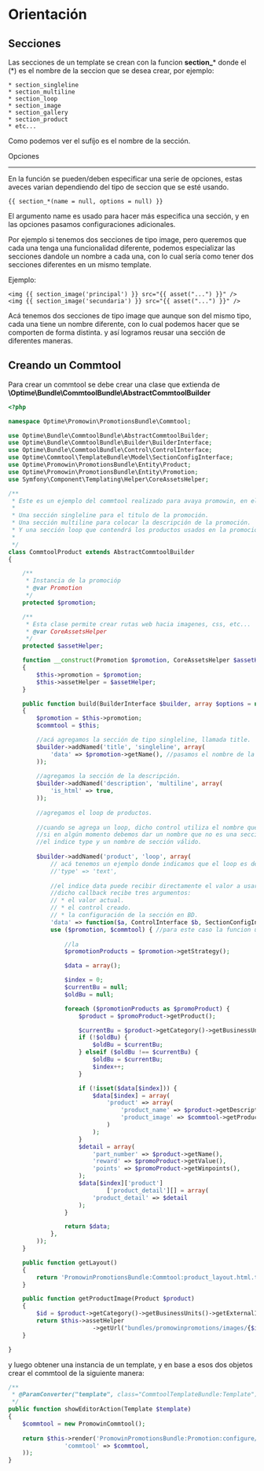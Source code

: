 Orientación
==========

Secciones
-------

Las secciones de un template se crean con la funcion **section_*** donde el (*) es el nombre de la seccion que se desea crear, por ejemplo:

    * section_singleline
    * section_multiline
    * section_loop
    * section_image
    * section_gallery
    * section_product
    * etc...
    
Como podemos ver el sufíjo es el nombre de la sección.

Opciones
_____

En la función se pueden/deben especificar una serie de opciones, estas aveces varian dependiendo del tipo de seccion que se esté usando.

```html+jinja
{{ section_*(name = null, options = null) }}
```

El argumento name es usado para hacer más especifica una sección, y en las opciones pasamos configuraciones adicionales.

Por ejemplo si tenemos dos secciones de tipo image, pero queremos que cada una tenga una funcionalidad diferente, podemos especializar las secciones dandole un nombre a cada una, con lo cual sería como tener dos secciones diferentes en un mismo template.

Ejemplo:

```html+jinja
<img {{ section_image('principal') }} src="{{ asset("...") }}" />
<img {{ section_image('secundaria') }} src="{{ asset("...") }}" />
```

Acá tenemos dos secciones de tipo image que aunque son del mismo tipo, cada una tiene un nombre diferente, con lo cual podemos hacer que se comporten de forma distinta. y así logramos reusar una sección de diferentes maneras.

Creando un Commtool
-------

Para crear un commtool se debe crear una clase que extienda de **\Optime\Bundle\CommtoolBundle\AbstractCommtoolBuilder**

```php
<?php

namespace Optime\Promowin\PromotionsBundle\Commtool;

use Optime\Bundle\CommtoolBundle\AbstractCommtoolBuilder;
use Optime\Bundle\CommtoolBundle\Builder\BuilderInterface;
use Optime\Bundle\CommtoolBundle\Control\ControlInterface;
use Optime\Commtool\TemplateBundle\Model\SectionConfigInterface;
use Optime\Promowin\PromotionsBundle\Entity\Product;
use Optime\Promowin\PromotionsBundle\Entity\Promotion;
use Symfony\Component\Templating\Helper\CoreAssetsHelper;

/**
 * Este es un ejemplo del commtool realizado para avaya promowin, en el cual existen 3 secciones:
 * 
 * Una sección singleline para el titulo de la promoción.
 * Una sección multiline para colocar la descripción de la promoción.
 * Y una sección loop que contendrá los productos usados en la promoción.
 *
 */
class CommtoolProduct extends AbstractCommtoolBuilder
{

    /** 
     * Instancia de la promocióp
     * @var Promotion
     */
    protected $promotion;

    /**
     * Esta clase permite crear rutas web hacia imagenes, css, etc...
     * @var CoreAssetsHelper
     */
    protected $assetHelper;

    function __construct(Promotion $promotion, CoreAssetsHelper $assetHelper)
    {
        $this->promotion = $promotion;
        $this->assetHelper = $assetHelper;
    }

    public function build(BuilderInterface $builder, array $options = null)
    {
        $promotion = $this->promotion;
        $commtool = $this;

        //acá agregamos la sección de tipo singleline, llamada title.
        $builder->addNamed('title', 'singleline', array(
            'data' => $promotion->getName(), //pasamos el nombre de la promo a la sección con el título.
        ));
        
        //agregamos la sección de la descripción.
        $builder->addNamed('description', 'multiline', array(
            'is_html' => true,
        ));
        
        //agregamos el loop de productos.
        
        //cuando se agrega un loop, dicho control utiliza el nombre que se le da para saber que tipo de sección se va a repetir en el loop. en este caso la sección/control es product.
        //si en algún momento debemos dar un nombre que no es una sección existente, debemos pasar en la opciones
        //el indice type y un nombre de sección válido.
        
        $builder->addNamed('product', 'loop', array(
            // acá tenemos un ejemplo donde indicamos que el loop es de tipo text.
            //'type' => 'text',
            
            //el indice data puede recibir directamente el valor a usar ó un callback que devuelva el valor.
            //dicho callback recibe tres argumentos:
            // * el valor actual.
            // * el control creado.
            // * la configuración de la sección en BD.
            'data' => function($a, ControlInterface $b, SectionConfigInterface $c)
            use ($promotion, $commtool) { //para este caso la funcion usa la promoción y la instancia de esta misma clase
            
                //la
                $promotionProducts = $promotion->getStrategy();

                $data = array();

                $index = 0;
                $currentBu = null;
                $oldBu = null;

                foreach ($promotionProducts as $promoProduct) {
                    $product = $promoProduct->getProduct();

                    $currentBu = $product->getCategory()->getBusinessUnits();
                    if (!$oldBu) {
                        $oldBu = $currentBu;
                    } elseif ($oldBu !== $currentBu) {
                        $oldBu = $currentBu;
                        $index++;
                    }

                    if (!isset($data[$index])) {
                        $data[$index] = array(
                            'product' => array(
                                'product_name' => $product->getDescription(),
                                'product_image' => $commtool->getProductImage($product),
                            )
                        );
                    }
                    $detail = array(
                        'part_number' => $product->getName(),
                        'reward' => $promoProduct->getValue(),
                        'points' => $promoProduct->getWinpoints(),
                    );
                    $data[$index]['product']
                            ['product_detail'][] = array(
                        'product_detail' => $detail
                    );
                }

                return $data;
            },
        ));
    }

    public function getLayout()
    {
        return 'PromowinPromotionsBundle:Commtool:product_layout.html.twig';
    }

    public function getProductImage(Product $product)
    {
        $id = $product->getCategory()->getBusinessUnits()->getExternalId();
        return $this->assetHelper
                        ->getUrl("bundles/promowinpromotions/images/{$id}.jpg");
    }

}
```

y luego obtener una instancia de un template, y en base a esos dos objetos crear el commtool de la siguiente manera:

```php
/**
 * @ParamConverter("template", class="CommtoolTemplateBundle:Template")
 */
public function showEditorAction(Template $template)
{
    $commtool = new PromowinCommtool();
    
    return $this->render('PromowinPromotionsBundle:Promotion:configure/editor.html.twig', array(
                'commtool' => $commtool,
    ));
}
```
